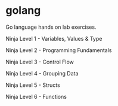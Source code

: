 # golang

Go language hands on lab exercises.

Ninja Level 1 - Variables, Values & Type

Ninja Level 2 - Programming Fundamentals

Ninja Level 3 - Control Flow

Ninja Level 4 - Grouping Data

Ninja Level 5 - Structs

Ninja Level 6 - Functions
